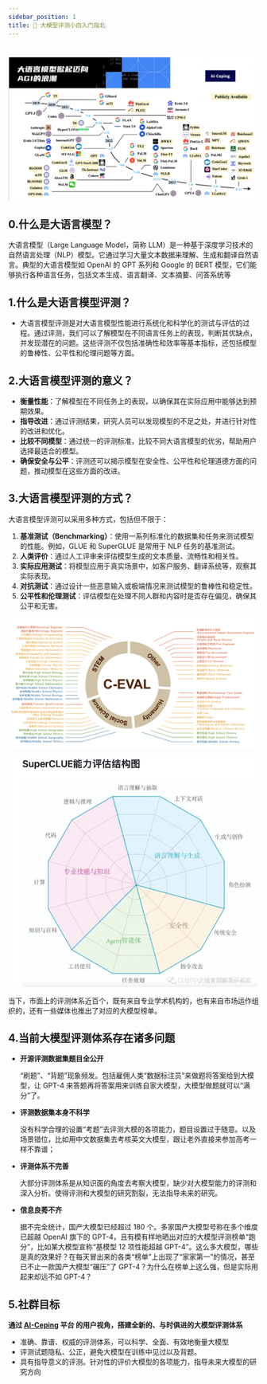 ```yaml
---
sidebar_position: 1
title: 🧭 大模型评测小白入门指北
---
```


#

![General Intro Image](./img/01-general-intro/img01.png)

## 0.什么是大语言模型？

大语言模型（Large Language Model，简称 LLM）是一种基于深度学习技术的自然语言处理（NLP）模型。它通过学习大量文本数据来理解、生成和翻译自然语言。典型的大语言模型如 OpenAI 的 GPT 系列和 Google 的 BERT 模型，它们能够执行各种语言任务，包括文本生成、语言翻译、文本摘要、问答系统等

## 1.什么是大语言模型评测？

- 大语言模型评测是对大语言模型性能进行系统化和科学化的测试与评估的过程。通过评测，我们可以了解模型在不同语言任务上的表现，判断其优缺点，并发现潜在的问题。这些评测不仅包括准确性和效率等基本指标，还包括模型的鲁棒性、公平性和伦理问题等方面。

## 2.大语言模型评测的意义？

- **衡量性能**：了解模型在不同任务上的表现，以确保其在实际应用中能够达到预期效果。
- **指导改进**：通过评测结果，研究人员可以发现模型的不足之处，并进行针对性的改进和优化。
- **比较不同模型**：通过统一的评测标准，比较不同大语言模型的优劣，帮助用户选择最适合的模型。
- **确保安全与公平**：评测还可以揭示模型在安全性、公平性和伦理道德方面的问题，推动模型在这些方面的改进。

## 3.大语言模型评测的方式？

大语言模型评测可以采用多种方式，包括但不限于：

1. **基准测试（Benchmarking）**：使用一系列标准化的数据集和任务来测试模型的性能。例如，GLUE 和 SuperGLUE 是常用于 NLP 任务的基准测试。
2. **人类评价**：通过人工评审来评估模型生成的文本质量、流畅性和相关性。
3. **实际应用测试**：将模型应用于真实场景中，如客户服务、翻译系统等，观察其实际表现。
4. **对抗测试**：通过设计一些恶意输入或极端情况来测试模型的鲁棒性和稳定性。
5. **公平性和伦理测试**：评估模型在处理不同人群和内容时是否存在偏见，确保其公平和无害。

<div class='flex-row'>

![img02](./img/01-general-intro/img02.png)

![img03](./img/01-general-intro/img03.png)

</div>

当下，市面上的评测体系近百个，既有来自专业学术机构的，也有来自市场运作组织的，还有一些媒体也推出了对应的大模型榜单。

## 4.当前大模型评测体系存在诸多问题

- **开源评测数据集题目全公开**

  “刷题”、“背题”现象频发。包括雇佣人类“数据标注员”来做题将答案给到大模型，让 GPT-4 来答题再将答案用来训练自家大模型，大模型做题就可以“满分”了。

- **评测数据集本身不科学**

  没有科学合理的设置“考题”去评测大模的各项能力，题目设置过于随意。以及场景错位，比如用中文数据集去考核英文大模型，跟让老外直接来参加高考一样不靠谱；

- **评测体系不完善**

  大部分评测体系是从知识面的角度去考察大模型，缺少对大模型能力的评测和深入分析。使得评测和大模型的研究割裂，无法指导未来的研究。

- **信息良莠不齐**

  据不完全统计，国产大模型已经超过 180 个。多家国产大模型号称在多个维度已超越 OpenAI 旗下的 GPT-4，且有模有样地晒出对应的大模型评测榜单“跑分”，比如某大模型宣称“基模型 12 项性能超越 GPT-4”。这么多大模型，哪些是真的效果好？在每天冒出来的各类“榜单”上出现了“家家第一”的情况，甚至已不止一款国产大模型“碾压”了 GPT-4？为什么在榜单上这么强，但是实际用起来却远不如 GPT-4？

## 5.社群目标

**通过 [AI-Ceping](https://ai-ceping.com/) 平台 的用户视角，搭建全新的、与时俱进的大模型评测体系**

- 准确、靠谱、权威的评测体系，可以科学、全面、有效地衡量大模型
- 评测试题隐私、公正，避免大模型在训练中见过以及背题。
- 具有指导意义的评测。针对性的评价大模型的各项能力，指导未来大模型的研究方向
